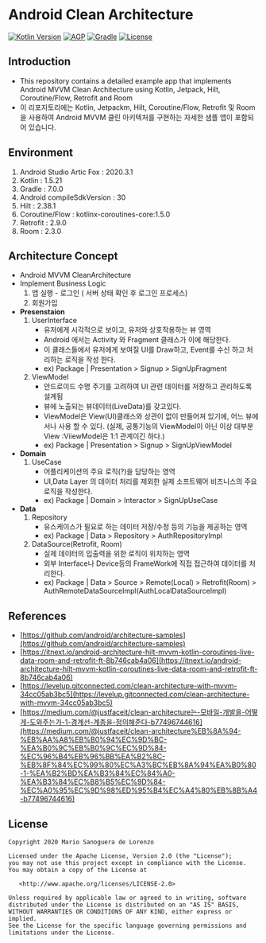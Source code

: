 # Android Clean Architecture

[![Kotlin Version](https://img.shields.io/badge/kotlin-1.5.21-blue.svg)](http://kotlinlang.org/)
[![AGP](https://img.shields.io/badge/AGP-7.0.2-blue)](https://developer.android.com/studio/releases/gradle-plugin)
[![Gradle](https://img.shields.io/badge/Gradle-7.0-blue)](https://gradle.org)
[![License](https://img.shields.io/badge/License-Apache%202.0-red.svg)](http://www.apache.org/licenses/LICENSE-2.0)

## Introduction

- This repository contains a detailed example app that implements Android MVVM Clean Architecture using Kotlin, Jetpack, Hilt, Coroutine/Flow, 
Retrofit and Room 
- 이 리포지토리에는 Kotlin, Jetpackm, Hilt, Coroutine/Flow, Retrofit 및 Room을 사용하여 Android MVVM 클린 아키텍처를 구현하는 자세한 샘플 앱이 포함되어 있습니다.

## Environment
  1. Android Studio Artic Fox : 2020.3.1
  1. Kotlin : 1.5.21
  2. Gradle : 7.0.0
  3. Android compileSdkVersion : 30
  4. Hilt : 2.38.1
  5. Coroutine/Flow : kotlinx-coroutines-core:1.5.0
  6. Retrofit : 2.9.0
  7. Room : 2.3.0
    
## Architecture Concept
  - Android MVVM CleanArchitecture
  - Implement Business Logic
      1. 앱 실행 - 로그인 ( 서버 상태 확인 후 로그인 프로세스)
      2. 회원가입
  - **Presenstaion**
      1. UserInterface
          - 유저에게 시각적으로 보이고, 유저와 상호작용하는 뷰 영역
          - Android 에서는 Activity 와 Fragment 클래스가 이에 해당한다.
          - 이 클래스들에서 유저에게 보여질 UI를 Draw하고, Event를 수신 하고 처리하는 로직을 작성 한다.
          - ex) Package | Presentation > Signup > SignUpFragment
      2. ViewModel 
          - 안드로이드 수명 주기를 고려하여 UI 관련 데이터를 저장하고 관리하도록 설계됨
          - 뷰에 노출되는 뷰데이터(LiveData)를 갖고있다.
          - ViewModel은 View(UI)클래스와 상관이 없이 만들어져 있기에, 어느 뷰에서나 사용 할 수 있다. 
          (실제, 공통기능의 ViewModel이 아닌 이상 대부분 View :ViiewModel은 1:1 관계이긴 하다.)
          - ex) Package | Presentation > Signup > SignUpViewModel
  - **Domain**
      1. UseCase
          - 어플리케이션의 주요 로직(?)을 담당하는 영역
          - UI,Data Layer 의 데이터 처리를 제외한 실제 소프트웨어 비즈니스의 주요 로직을 작성한다.
          - ex) Package | Domain > Interactor > SignUpUseCase
  - **Data**
      1. Repository
          - 유스케이스가 필요로 하는 데이터 저장/수정 등의 기능을 제공하는 영역
          - ex) Package | Data > Repository > AuthRepositoryImpl
      2. DataSource(Retrofit, Room)
          - 실제 데이터의 입출력을 위한 로직이 위치하는 영역
          - 외부 Interface나 Device등의 FrameWork에 직접 접근하여 데이터를 처리한다.
          - ex) Package | Data > Source > Remote(Local) > Retrofit(Room) > AuthRemoteDataSourceImpl(AuthLocalDataSourceImpl)
            
## References
  - [https://github.com/android/architecture-samples](https://github.com/android/architecture-samples)
  - [https://itnext.io/android-architecture-hilt-mvvm-kotlin-coroutines-live-data-room-and-retrofit-ft-8b746cab4a06](https://itnext.io/android-architecture-hilt-mvvm-kotlin-coroutines-live-data-room-and-retrofit-ft-8b746cab4a06)
  - [https://levelup.gitconnected.com/clean-architecture-with-mvvm-34cc05ab3bc5](https://levelup.gitconnected.com/clean-architecture-with-mvvm-34cc05ab3bc5)
  - [https://medium.com/@justfaceit/clean-architecture는-모바일-개발을-어떻게-도와주는가-1-경계선-계층을-정의해준다-b77496744616](https://medium.com/@justfaceit/clean-architecture%EB%8A%94-%EB%AA%A8%EB%B0%94%EC%9D%BC-%EA%B0%9C%EB%B0%9C%EC%9D%84-%EC%96%B4%EB%96%BB%EA%B2%8C-%EB%8F%84%EC%99%80%EC%A3%BC%EB%8A%94%EA%B0%80-1-%EA%B2%BD%EA%B3%84%EC%84%A0-%EA%B3%84%EC%B8%B5%EC%9D%84-%EC%A0%95%EC%9D%98%ED%95%B4%EC%A4%80%EB%8B%A4-b77496744616)


## License
```
Copyright 2020 Mario Sanoguera de Lorenzo

Licensed under the Apache License, Version 2.0 (the "License");
you may not use this project except in compliance with the License.
You may obtain a copy of the License at

   <http://www.apache.org/licenses/LICENSE-2.0>

Unless required by applicable law or agreed to in writing, software
distributed under the License is distributed on an "AS IS" BASIS,
WITHOUT WARRANTIES OR CONDITIONS OF ANY KIND, either express or implied.
See the License for the specific language governing permissions and
limitations under the License.
```
